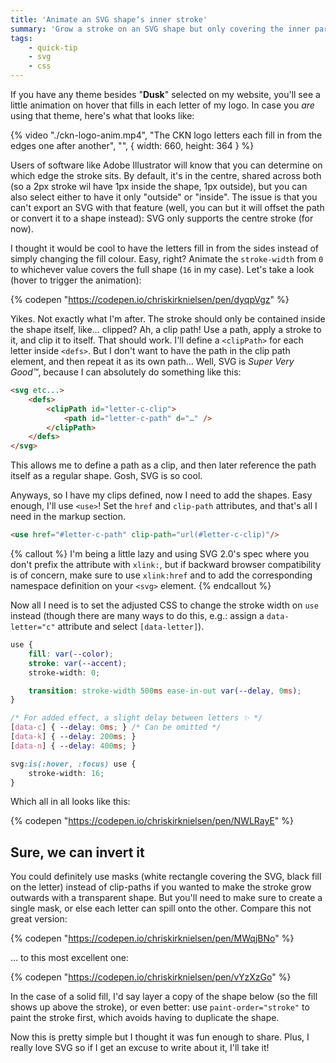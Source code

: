 ```yaml
---
title: 'Animate an SVG shape‘s inner stroke'
summary: 'Grow a stroke on an SVG shape but only covering the inner part'
tags:
    - quick-tip
    - svg
    - css
---
```


If you have any theme besides "**Dusk**" selected on my website, you'll see a little animation on hover that fills in each letter of my logo. In case you _are_ using that theme, here's what that looks like:

{% video "./ckn-logo-anim.mp4", "The CKN logo letters each fill in from the edges one after another", "", { width: 660, height: 364 } %}

Users of software like Adobe Illustrator will know that you can determine on which edge the stroke sits. By default, it's in the centre, shared across both (so a 2px stroke wil have 1px inside the shape, 1px outside), but you can also select either to have it only "outside" or "inside". The issue is that you can't export an SVG with that feature (well, you can but it will offset the path or convert it to a shape instead): SVG only supports the centre stroke (for now).

I thought it would be cool to have the letters fill in from the sides instead of simply changing the fill colour. Easy, right? Animate the `stroke-width` from `0` to whichever value covers the full shape (`16` in my case). Let's take a look (hover to trigger the animation):

{% codepen "https://codepen.io/chriskirknielsen/pen/dyqpVgz" %}

Yikes. Not exactly what I'm after. The stroke should only be contained inside the shape itself, like… clipped? Ah, a clip path! Use a path, apply a stroke to it, and clip it to itself. That should work. I'll define a `<clipPath>` for each letter inside `<defs>`. But I don't want to have the path in the clip path element, and then repeat it as its own path… Well, SVG is _Super Very Good™_, because I can absolutely do something like this:

```html
<svg etc...>
	<defs>
		<clipPath id="letter-c-clip">
			<path id="letter-c-path" d="…" />
		</clipPath>
	</defs>
</svg>
```

This allows me to define a path as a clip, and then later reference the path itself as a regular shape. Gosh, SVG is so cool.

Anyways, so I have my clips defined, now I need to add the shapes. Easy enough, I'll use `<use>`! Set the `href` and `clip-path` attributes, and that's all I need in the markup section.

```html
<use href="#letter-c-path" clip-path="url(#letter-c-clip)"/>
```

{% callout %}
I'm being a little lazy and using SVG 2.0's spec where you don't prefix the attribute with `xlink:`, but if backward browser compatibility is of concern, make sure to use `xlink:href` and to add the corresponding namespace definition on your `<svg>` element.
{% endcallout %}

Now all I need is to set the adjusted CSS to change the stroke width on `use` instead (though there are many ways to do this, e.g.: assign a `data-letter="c"` attribute and select `[data-letter]`).

```css
use {
	fill: var(--color);
	stroke: var(--accent);
	stroke-width: 0;

	transition: stroke-width 500ms ease-in-out var(--delay, 0ms);
}

/* For added effect, a slight delay between letters ✨ */
[data-c] { --delay: 0ms; } /* Can be omitted */
[data-k] { --delay: 200ms; }
[data-n] { --delay: 400ms; }

svg:is(:hover, :focus) use {
	stroke-width: 16;
}
```

Which all in all looks like this:

{% codepen "https://codepen.io/chriskirknielsen/pen/NWLRayE" %}

## Sure, we can invert it

You could definitely use masks (white rectangle covering the SVG, black fill on the letter) instead of clip-paths if you wanted to make the stroke grow outwards with a transparent shape. But you'll need to make sure to create a single mask, or else each letter can spill onto the other. Compare this not great version:

{% codepen "https://codepen.io/chriskirknielsen/pen/MWqjBNo" %}

… to this most excellent one:

{% codepen "https://codepen.io/chriskirknielsen/pen/vYzXzGo" %}

In the case of a solid fill, I'd say layer a copy of the shape below (so the fill shows up above the stroke), or even better: use `paint-order="stroke"` to paint the stroke first, which avoids having to duplicate the shape.

Now this is pretty simple but I thought it was fun enough to share. Plus, I really love SVG so if I get an excuse to write about it, I'll take it!